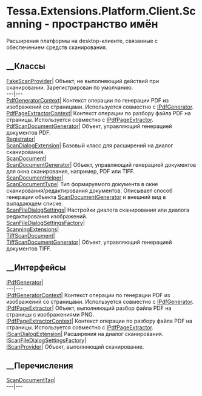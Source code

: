 # Tessa.Extensions.Platform.Client.Scanning - пространство имён
Расширения платформы на desktop-клиенте, связанные с обеспечением средств
сканирования.
##  __Классы
[FakeScanProvider](T_Tessa_Extensions_Platform_Client_Scanning_FakeScanProvider.htm)|
Объект, не выполняющий действий при сканировании. Зарегистрирован по
умолчанию.  
---|---  
[PdfGeneratorContext](T_Tessa_Extensions_Platform_Client_Scanning_PdfGeneratorContext.htm)|
Контекст операции по генерации PDF из изображений со страницами. Используется
совместно с
[IPdfGenerator](T_Tessa_Extensions_Platform_Client_Scanning_IPdfGenerator.htm).  
[PdfPageExtractorContext](T_Tessa_Extensions_Platform_Client_Scanning_PdfPageExtractorContext.htm)|
Контекст операции по разбору файла PDF на страницы. Используется совместно с
[IPdfPageExtractor](T_Tessa_Extensions_Platform_Client_Scanning_IPdfPageExtractor.htm).  
[PdfScanDocumentGenerator](T_Tessa_Extensions_Platform_Client_Scanning_PdfScanDocumentGenerator.htm)|
Объект, управляющий генерацией документов PDF.  
[Registrator](T_Tessa_Extensions_Platform_Client_Scanning_Registrator.htm)|  
[ScanDialogExtension](T_Tessa_Extensions_Platform_Client_Scanning_ScanDialogExtension.htm)|
Базовый класс для расширений на диалог сканирования.  
[ScanDocument](T_Tessa_Extensions_Platform_Client_Scanning_ScanDocument.htm)|  
[ScanDocumentGenerator](T_Tessa_Extensions_Platform_Client_Scanning_ScanDocumentGenerator.htm)|
Объект, управляющий генерацией документов для окна сканирования, например, PDF
или TIFF.  
[ScanDocumentHelper](T_Tessa_Extensions_Platform_Client_Scanning_ScanDocumentHelper.htm)|  
[ScanDocumentType](T_Tessa_Extensions_Platform_Client_Scanning_ScanDocumentType.htm)|
Тип формируемого документа в окне сканирования/редактирования документов.
Описывает способ генерации объекта
[ScanDocumentGenerator](T_Tessa_Extensions_Platform_Client_Scanning_ScanDocumentGenerator.htm)
и внешний вид в выпадающем списке.  
[ScanFileDialogSettings](T_Tessa_Extensions_Platform_Client_Scanning_ScanFileDialogSettings.htm)|
Настройки диалога сканирования или диалога редактирования изображений.  
[ScanFileDialogSettingsFactory](T_Tessa_Extensions_Platform_Client_Scanning_ScanFileDialogSettingsFactory.htm)|  
[ScanningExtensions](T_Tessa_Extensions_Platform_Client_Scanning_ScanningExtensions.htm)|  
[TiffScanDocument](T_Tessa_Extensions_Platform_Client_Scanning_TiffScanDocument.htm)|  
[TiffScanDocumentGenerator](T_Tessa_Extensions_Platform_Client_Scanning_TiffScanDocumentGenerator.htm)|
Объект, управляющий генерацией документов TIFF.  
## __Интерфейсы
[IPdfGenerator](T_Tessa_Extensions_Platform_Client_Scanning_IPdfGenerator.htm)|  
---|---  
[IPdfGeneratorContext](T_Tessa_Extensions_Platform_Client_Scanning_IPdfGeneratorContext.htm)|
Контекст операции по генерации PDF из изображений со страницами. Используется
совместно с
[IPdfGenerator](T_Tessa_Extensions_Platform_Client_Scanning_IPdfGenerator.htm).  
[IPdfPageExtractor](T_Tessa_Extensions_Platform_Client_Scanning_IPdfPageExtractor.htm)|
Объект, выполняющий разбор файла PDF на страницы с изображениями PNG.  
[IPdfPageExtractorContext](T_Tessa_Extensions_Platform_Client_Scanning_IPdfPageExtractorContext.htm)|
Контекст операции по разбору файла PDF на страницы. Используется совместно с
[IPdfPageExtractor](T_Tessa_Extensions_Platform_Client_Scanning_IPdfPageExtractor.htm).  
[IScanDialogExtension](T_Tessa_Extensions_Platform_Client_Scanning_IScanDialogExtension.htm)|
Расширения на диалог сканирования.  
[IScanFileDialogSettingsFactory](T_Tessa_Extensions_Platform_Client_Scanning_IScanFileDialogSettingsFactory.htm)|  
[IScanProvider](T_Tessa_Extensions_Platform_Client_Scanning_IScanProvider.htm)|
Объект, выполняющий сканирование.  
## __Перечисления
[ScanDocumentTag](T_Tessa_Extensions_Platform_Client_Scanning_ScanDocumentTag.htm)|  
---|---
